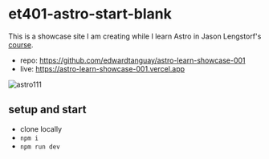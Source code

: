 #  et401-astro-start-blank

This is a showcase site I am creating while I learn Astro in Jason Lengstorf's [course](https://frontendmasters.com/courses/astro/css-styles-navigation).

- repo: https://github.com/edwardtanguay/astro-learn-showcase-001
- live: https://astro-learn-showcase-001.vercel.app

![astro111](https://github.com/edwardtanguay/et401-astro-start-blank/assets/446574/99a2537b-33ce-4829-8a07-89865b1fd49e)

## setup and start

- clone locally
- `npm i`
- `npm run dev`
